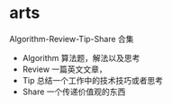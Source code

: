 # arts
Algorithm-Review-Tip-Share 合集

- Algorithm 算法题，解法以及思考
- Review 一篇英文文章，
- Tip 总结一个工作中的技术技巧或者思考
- Share 一个传递价值观的东西